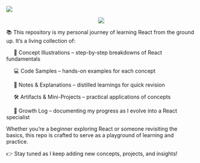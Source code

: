 <p align="left">
  <img src="https://img.shields.io/badge/React-From%20Scratch-blue?logo=react&logoColor=white&style=for-the-badge" />
</p>

<p align="center">
  <img src="https://github.com/user-attachments/assets/c4afdb35-5249-48a5-8d69-f32bf8bbcead" />
</p>

📚 This repository is my personal journey of learning React from the ground up. It’s a living collection of:


&nbsp;&nbsp;&nbsp;&nbsp; 🧩 Concept Illustrations – step-by-step breakdowns of React fundamentals

&nbsp;&nbsp;&nbsp;&nbsp; 💻 Code Samples – hands-on examples for each concept

&nbsp;&nbsp;&nbsp;&nbsp; 📒 Notes & Explanations – distilled learnings for quick revision

&nbsp;&nbsp;&nbsp;&nbsp; 🛠️ Artifacts & Mini-Projects – practical applications of concepts

&nbsp;&nbsp;&nbsp;&nbsp; 🌱 Growth Log – documenting my progress as I evolve into a React specialist

Whether you’re a beginner exploring React or someone revisiting the basics, this repo is crafted to serve as a playground of learning and practice.

👉 Stay tuned as I keep adding new concepts, projects, and insights!
